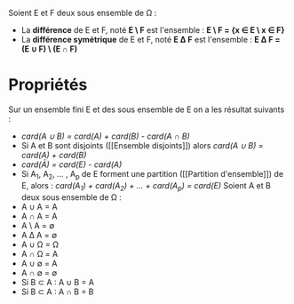 Soient E et F deux sous ensemble de Ω :
- La **différence** de E et F, noté **E \\ F** est l'ensemble : **E \\ F = {x ∈ E \\ x ∈ F}**
- La **différence symétrique** de E et F, noté **E ∆ F** est l'ensemble : **E ∆ F = (E ∪ F) \\ (E ∩ F)**
# Propriétés
Sur un ensemble fini E et des sous ensemble de E on a les résultat suivants :
- *card(A ∪ B) = card(A) + card(B) - card(A ∩ B)*
- Si A et B sont disjoints ([[Ensemble disjoints]]) alors *card(A ∪ B) = card(A) + card(B)*
- *card(Ā) = card(E) - card(A)*
- Si A<sub>1</sub>, A<sub>2</sub>, ... , A<sub>p</sub> de E forment une partition ([[Partition d'ensemble]]) de E, alors : *card(A<sub>1</sub>) + card(A<sub>2</sub>) + ... + card(A<sub>p</sub>) = card(E)*
Soient A et B deux sous ensemble de Ω :
- A ∪ A = A
- A ∩ A = A
- A \\ A = ∅
- A ∆ A = ∅
- A ∪ Ω = Ω
- A ∩ Ω = A
- A ∪ ∅ = A
- A ∩ ∅ = ∅
- Si B ⊂ A : A ∪ B = A
- Si B ⊂ A : A ∩ B = B
